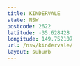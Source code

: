 ```yaml
---
title: KINDERVALE
state: NSW
postcode: 2622
latitude: -35.628428
longitude: 149.752107
url: /nsw/kindervale/
layout: suburb
---
```

